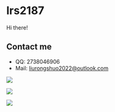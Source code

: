 # lrs2187

Hi there!

## Contact me
- QQ: 2738046906
- Mail: [liurongshuo2022@outlook.com](mailto:liurongshuo2022@outlook.com)

![](https://github-readme-stats.vercel.app/api/wakatime?username=lrs2187&layout=compact)

![](https://github-readme-stats.vercel.app/api?username=lrsgzs&show_icons=true&include_all_commits=true&include_orgs=true&count_private=true)

![](https://github-readme-stats.vercel.app/api/top-langs/?username=lrsgzs&layout=compact)

